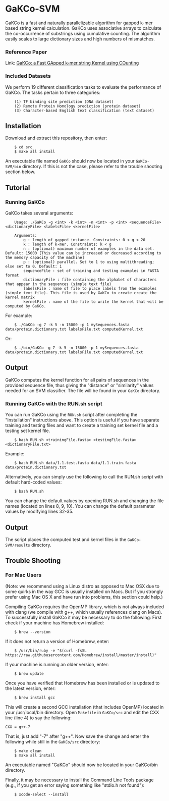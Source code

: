 # GaKCo-SVM

GaKCo is a fast and naturally parallelizable algorithm for gapped k-mer based string kernel calculation. GaKCo uses associative arrays to calculate the co-occurrence of substrings using cumulative counting. The algorithm easily scales to large dictionary sizes and high numbers of mismatches.
### Reference Paper
Link: [GaKCo: a Fast GApped k-mer string Kernel using COunting](https://arxiv.org/abs/1704.07468)
### Included Datasets
We perform 19 different classification tasks to evaluate the performance of GaKCo. The tasks pertain to three categories:

        (1) TF binding site prediction (DNA dataset)
        (2) Remote Protein Homology prediction (protein dataset)
        (3) Character-based English text classification (text dataset)
## Installation
Download and extract this repository, then enter:
```
    $ cd src
    $ make all install
```
An executable file named `GaKCo` should now be located in your `GaKCo-SVM/bin` directory. If this is not the case, please refer to the trouble shooting section below. 
## Tutorial
### Running GaKCo
GaKCo takes several arguments:

        Usage: ./GaKCo -g <int> -k <int> -n <int> -p <int> <sequenceFile> <dictionaryFile> <labelsFile> <kernelFile>
        
        Arguments:
            g : length of gapped instance. Constraints: 0 < g < 20
            k : length of k-mer. Constraints: k < g
            n : (optional) maximum number of examples in the data set. Default: 15000 [This value can be increased or decreased according to the memory capacity of the machine]
            p : (optional) parallel. Set to 1 to using multithreading; else set to 0. Default: 1
            sequenceFile : set of training and testing examples in FASTA format
            dictionaryFile : file containing the alphabet of characters that appear in the sequences (simple text file)
            labelsFile : name of file to place labels from the examples (simple text file). This file is used by GaKCo to create create the kernel matrix
            kernelFile : name of the file to write the kernel that will be computed by GaKCo.
For example:
```
    $ ./GaKCo -g 7 -k 5 -n 15000 -p 1 mySequences.fasta data/protein.dictionary.txt labelsFile.txt computedKernel.txt
```
Or:
```
    $ ./bin/GaKCo -g 7 -k 5 -n 15000 -p 1 mySequences.fasta data/protein.dictionary.txt labelsFile.txt computedKernel.txt
```
## Output
GaKCo computes the kernel function for all pairs of sequences in the provided sequence file, thus giving the "distance" or "similarity" values needed for an SVM classifier. The file will be found in your `GaKCo` directory.

### Running GaKCo with the RUN.sh script
You can run GaKCo using the `RUN.sh` script after completing the "Installation" instructions above. This option is useful if you have separate training and testing files and want to create a training set kernel file and a testing set kernel file.
```
    $ bash RUN.sh <trainingFile.fasta> <testingFile.fasta> <dictionaryFile.txt>
```
Example:
```
    $ bash RUN.sh data/1.1.test.fasta data/1.1.train.fasta data/protein.dictionary.txt
```
Alternatively, you can simply use the following to call the RUN.sh script with default hard-coded values:
```
    $ bash RUN.sh
```
You can change the default values by opening RUN.sh and changing the file names (located on lines 8, 9, 10). You can change the default parameter values by modifying lines 32-35.

## Output
The script places the computed test and kernel files in the `GaKCo-SVM/results` directory.

## Trouble Shooting
### For Mac Users
(Note: we recommend using a Linux distro as opposed to Mac OSX due to some quirks in the way GCC is usually installed on Macs. But if you strongly prefer using Mac OS X and have run into problems, this section could help.)

Compiling GaKCo requires the OpenMP library, which is not always included with clang (we compile with g++, which usually references clang on Macs). To successfully install GaKCo it may be necessary to do the following:
First check if your machine has Homebrew installed:
```
    $ brew --version
```
If it does not return a version of Homebrew, enter:
```
    $ /usr/bin/ruby -e "$(curl -fsSL https://raw.githubusercontent.com/Homebrew/install/master/install)"
```
If your machine is running an older version, enter:
```
    $ brew update
```
Once you have verified that Homebrew has been installed or is updated to the latest version, enter:
```
    $ brew install gcc
```
This will create a second GCC installation (that includes OpenMP) located in your /usr/local/bin directory. Open `Makefile` in `GaKCo/src` and edit the CXX line (line 4) to say the following:
```
CXX = g++-7
```
That is, just add "-7" after "g++".
Now save the change and enter the following while still in the `GaKCo/src` directory:
```
    $ make clean
    $ make all install
```
An executable named "GaKCo" should now be located in your GaKCo/bin directory.

Finally, it may be necessary to install the Command Line Tools package (e.g., if you get an error saying something like "stdio.h not found"):
```
    $ xcode-select --install
```
